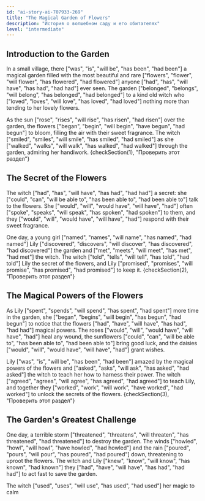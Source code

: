 ```yaml
---
id: "ai-story-ai-707933-269"
title: "The Magical Garden of Flowers"
description: "История о волшебном саду и его обитателях"
level: "intermediate"
---
```


## Introduction to the Garden
In a small village, there ["was", "is", "will be", "has been", "had been"] a magical garden filled with the most beautiful and rare ["flowers", "flower", "will flower", "has flowered", "had flowered"] anyone ["had", "has", "will have", "has had", "had had"] ever seen. The garden ["belonged", "belongs", "will belong", "has belonged", "had belonged"] to a kind old witch who ["loved", "loves", "will love", "has loved", "had loved"] nothing more than tending to her lovely flowers.

As the sun ["rose", "rises", "will rise", "has risen", "had risen"] over the garden, the flowers ["began", "begin", "will begin", "have begun", "had begun"] to bloom, filling the air with their sweet fragrance. The witch ["smiled", "smiles", "will smile", "has smiled", "had smiled"] as she ["walked", "walks", "will walk", "has walked", "had walked"] through the garden, admiring her handiwork.
{checkSection(1), "Проверить этот раздел"}

## The Secret of the Flowers
The witch ["had", "has", "will have", "has had", "had had"] a secret: she ["could", "can", "will be able to", "has been able to", "had been able to"] talk to the flowers. She ["would", "will", "would have", "will have", "had"] often ["spoke", "speaks", "will speak", "has spoken", "had spoken"] to them, and they ["would", "will", "would have", "will have", "had"] respond with their sweet fragrance.

One day, a young girl ["named", "names", "will name", "has named", "had named"] Lily ["discovered", "discovers", "will discover", "has discovered", "had discovered"] the garden and ["met", "meets", "will meet", "has met", "had met"] the witch. The witch ["told", "tells", "will tell", "has told", "had told"] Lily the secret of the flowers, and Lily ["promised", "promises", "will promise", "has promised", "had promised"] to keep it.
{checkSection(2), "Проверить этот раздел"}

## The Magical Powers of the Flowers
As Lily ["spent", "spends", "will spend", "has spent", "had spent"] more time in the garden, she ["began", "begins", "will begin", "has begun", "had begun"] to notice that the flowers ["had", "have", "will have", "has had", "had had"] magical powers. The roses ["would", "will", "would have", "will have", "had"] heal any wound, the sunflowers ["could", "can", "will be able to", "has been able to", "had been able to"] bring good luck, and the daisies ["would", "will", "would have", "will have", "had"] grant wishes.

Lily ["was", "is", "will be", "has been", "had been"] amazed by the magical powers of the flowers and ["asked", "asks", "will ask", "has asked", "had asked"] the witch to teach her how to harness their power. The witch ["agreed", "agrees", "will agree", "has agreed", "had agreed"] to teach Lily, and together they ["worked", "work", "will work", "have worked", "had worked"] to unlock the secrets of the flowers.
{checkSection(3), "Проверить этот раздел"}

## The Garden's Greatest Challenge
One day, a terrible storm ["threatened", "threatens", "will threaten", "has threatened", "had threatened"] to destroy the garden. The winds ["howled", "howl", "will howl", "have howled", "had howled"] and the rain ["poured", "pours", "will pour", "has poured", "had poured"] down, threatening to uproot the flowers. The witch and Lily ["knew", "know", "will know", "has known", "had known"] they ["had", "have", "will have", "has had", "had had"] to act fast to save the garden.

The witch ["used", "uses", "will use", "has used", "had used"] her magic to calm